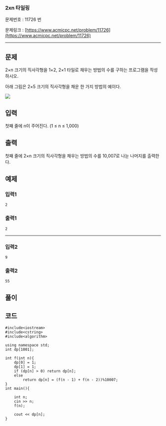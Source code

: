 ###  2xn 타일링  ###

문제번호 : 11726 번

문제링크 : [https://www.acmicpc.net/problem/11726](https://www.acmicpc.net/problem/11726)

----------

## 문제 ##

2×n 크기의 직사각형을 1×2, 2×1 타일로 채우는 방법의 수를 구하는 프로그램을 작성하시오.

아래 그림은 2×5 크기의 직사각형을 채운 한 가지 방법의 예이다.

![](https://onlinejudgeimages.s3-ap-northeast-1.amazonaws.com/problem/11726/1.png)

## 입력 ##

첫째 줄에 n이 주어진다. (1 ≤ n ≤ 1,000)



## 출력 ##

첫째 줄에 2×n 크기의 직사각형을 채우는 방법의 수를 10,007로 나눈 나머지를 출력한다.



## 예제 ##
### 입력1 ###

	2

### 출력1 ###

	2

------

### 입력2 ###

	9

### 출력2 ###

	55


## 풀이 ##




## 코드 ##
		
	#include<iostream>
	#include<cstring>
	#include<algorithm>
	
	using namespace std;
	int dp[1001];
	
	int f(int n){
		dp[0] = 1;
		dp[1] = 1;
		if (dp[n] > 0) return dp[n];
		else
			return dp[n] = (f(n - 1) + f(n - 2))%10007;
	}
	int main(){
	
		int n;
		cin >> n;
		f(n);
	
		cout << dp[n];
	}